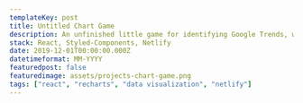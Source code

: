 ```yaml
---
templateKey: post
title: Untitled Chart Game
description: An unfinished little game for identifying Google Trends, with a groovy style.
stack: React, Styled-Components, Netlify
date: 2019-12-01T00:00:00.000Z
datetimeformat: MM-YYYY
featuredpost: false
featuredimage: assets/projects-chart-game.png
tags: ["react", "recharts", "data visualization", "netlify"]
---
```


